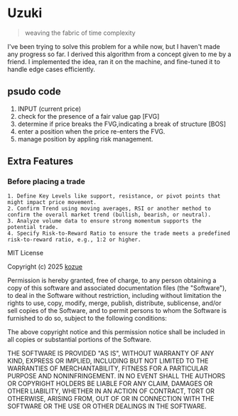 # Uzuki
> weaving the fabric of time complexity

I've been trying to solve this problem for a while now, but I haven't made any progress so far. I derived this algorithm from a concept given to me by a friend. I implemented the idea, ran it on the machine, and fine-tuned it to handle edge cases efficiently.

## psudo code 
1. INPUT (current price)
2. check for the presence of a fair value gap [FVG]
3. determine if price breaks the FVG,indicating a break of structure [BOS]
4. enter a position when the price re-enters the FVG.
5. manage position by appling risk management.

## Extra Features
### Before placing a trade
    1. Define Key Levels like support, resistance, or pivot points that might impact price movement.
    2. Confirm Trend using moving averages, RSI or another method to confirm the overall market trend (bullish, bearish, or neutral).
    3. Analyze volume data to ensure strong momentum supports the potential trade.
    4. Specify Risk-to-Reward Ratio to ensure the trade meets a predefined risk-to-reward ratio, e.g., 1:2 or higher.

MIT License

Copyright (c) 2025 [kozue](https://github.com/kozuedoingregression)

Permission is hereby granted, free of charge, to any person obtaining a copy
of this software and associated documentation files (the "Software"), to deal
in the Software without restriction, including without limitation the rights
to use, copy, modify, merge, publish, distribute, sublicense, and/or sell
copies of the Software, and to permit persons to whom the Software is
furnished to do so, subject to the following conditions:

The above copyright notice and this permission notice shall be included in all
copies or substantial portions of the Software.

THE SOFTWARE IS PROVIDED "AS IS", WITHOUT WARRANTY OF ANY KIND, EXPRESS OR
IMPLIED, INCLUDING BUT NOT LIMITED TO THE WARRANTIES OF MERCHANTABILITY,
FITNESS FOR A PARTICULAR PURPOSE AND NONINFRINGEMENT. IN NO EVENT SHALL THE
AUTHORS OR COPYRIGHT HOLDERS BE LIABLE FOR ANY CLAIM, DAMAGES OR OTHER
LIABILITY, WHETHER IN AN ACTION OF CONTRACT, TORT OR OTHERWISE, ARISING FROM,
OUT OF OR IN CONNECTION WITH THE SOFTWARE OR THE USE OR OTHER DEALINGS IN THE
SOFTWARE.

